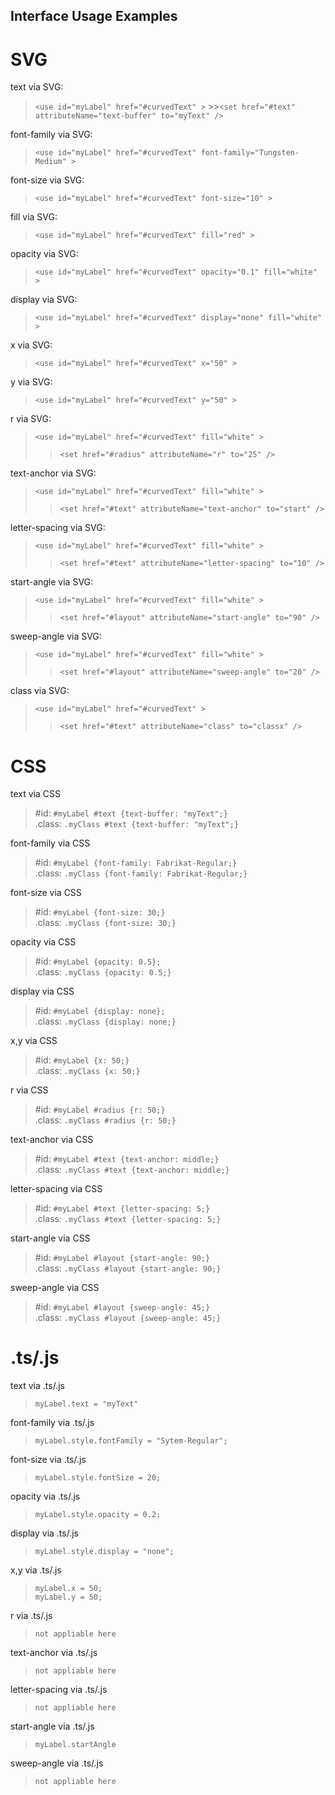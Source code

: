 Interface Usage Examples
-


SVG
=
text via SVG:
   >`<use id="myLabel" href="#curvedText" >`
      >>`<set href="#text" attributeName="text-buffer" to="myText" />`

font-family via SVG:
   >`<use id="myLabel" href="#curvedText" font-family="Tungsten-Medium" >`

font-size via SVG:
   >`<use id="myLabel" href="#curvedText" font-size="10" >`

fill via SVG:
  >`<use id="myLabel" href="#curvedText" fill="red" >`

opacity via SVG:
  >`<use id="myLabel" href="#curvedText" opacity="0.1" fill="white" >`

display via SVG:
>`<use id="myLabel" href="#curvedText" display="none" fill="white" >`

x via SVG:
>`<use id="myLabel" href="#curvedText" x="50" >`

y via SVG:
>`<use id="myLabel" href="#curvedText" y="50" >`

r via SVG:
>`<use id="myLabel" href="#curvedText" fill="white" >`
>>`<set href="#radius" attributeName="r" to="25" />`

text-anchor via SVG:
>`<use id="myLabel" href="#curvedText" fill="white" >`
>>`<set href="#text" attributeName="text-anchor" to="start" />`

letter-spacing via SVG:
>`<use id="myLabel" href="#curvedText" fill="white" >`
>>`<set href="#text" attributeName="letter-spacing" to="10" />`

start-angle via SVG:
>`<use id="myLabel" href="#curvedText" fill="white" >`
>>`<set href="#layout" attributeName="start-angle" to="90" />`

sweep-angle via SVG:
>`<use id="myLabel" href="#curvedText" fill="white" >`
>>`<set href="#layout" attributeName="sweep-angle" to="20" />`

class via SVG:
>`<use id="myLabel" href="#curvedText" >`
>>`<set href="#text" attributeName="class" to="classx" />`

CSS
=
text via CSS
>#id:  `#myLabel #text {text-buffer: "myText";}`\
>.class: `.myClass #text {text-buffer: "myText";}`

font-family via CSS
>#id: `#myLabel {font-family: Fabrikat-Regular;}`\
>.class: `.myClass {font-family: Fabrikat-Regular;}`

font-size via CSS
>#id: `#myLabel {font-size: 30;}`\
>.class: `.myClass {font-size: 30;}`

opacity via CSS
>#id: `#myLabel {opacity: 0.5};`\
>.class: `.myClass {opacity: 0.5;}`

display via CSS
>#id: `#myLabel {display: none};`\
>.class: `.myClass {display: none;}`

x,y via CSS
>#id:  `#myLabel {x: 50;}`\
>.class: `.myClass {x: 50;}`

r via CSS
>#id:  `#myLabel #radius {r: 50;}`\
>.class: `.myClass #radius {r: 50;}`

text-anchor via CSS
>#id:  `#myLabel #text {text-anchor: middle;}`\
>.class: `.myClass #text {text-anchor: middle;}`

letter-spacing via CSS
>#id:  `#myLabel #text {letter-spacing: 5;}`\
>.class: `.myClass #text {letter-spacing: 5;}`

start-angle via CSS
>#id:  `#myLabel #layout {start-angle: 90;}`\
>.class: `.myClass #layout {start-angle: 90;}`

sweep-angle via CSS
>#id:  `#myLabel #layout {sweep-angle: 45;}`\
>.class: `.myClass #layout {sweep-angle: 45;}`



.ts/.js
=
text via .ts/.js
> `myLabel.text = "myText"`

font-family via .ts/.js
> `myLabel.style.fontFamily = "Sytem-Regular";`

font-size via .ts/.js
> `myLabel.style.fontSize = 20;`

opacity via .ts/.js
> `myLabel.style.opacity = 0.2;`

display via .ts/.js
> `myLabel.style.display = "none";`

x,y via .ts/.js
>`myLabel.x = 50;`\
>`myLabel.y = 50;`

r via .ts/.js
> `not appliable here`

text-anchor via .ts/.js
> `not appliable here`

letter-spacing via .ts/.js
> `not appliable here`

start-angle via .ts/.js
> `myLabel.startAngle`

sweep-angle via .ts/.js
> `not appliable here`






